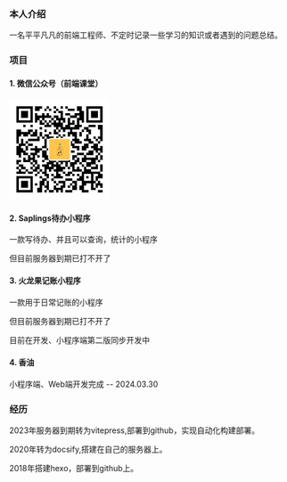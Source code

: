 ### 本人介绍

一名平平凡凡的前端工程师、不定时记录一些学习的知识或者遇到的问题总结。



### 项目

#### 1. 微信公众号（前端课堂）

![前端课堂](images/qianduanketang.jpg)

#### 2. Saplings待办小程序

一款写待办、并且可以查询，统计的小程序

但目前服务器到期已打不开了

#### 3. 火龙果记账小程序

一款用于日常记账的小程序

但目前服务器到期已打不开了

目前在开发、小程序端第二版同步开发中

#### 4. 香油

小程序端、Web端开发完成 -- 2024.03.30






### 经历

2023年服务器到期转为vitepress,部署到github，实现自动化构建部署。

2020年转为docsify,搭建在自己的服务器上。

2018年搭建hexo，部署到github上。


<style scoped>
img{
    width: 180px;
    height: 180px;
}
h4 {
    margin-top: 20px;
}
</style>
